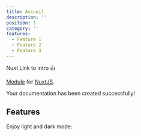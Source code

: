```yaml
---
title: Accueil
description: ''
position: 1
category: ''
features:
  - Feature 1
  - Feature 2
  - Feature 3
---
```


<nuxt-link to="/homepage/introduction">Nuxt Link to intro 👍</nuxt-link>

[Module]() for [NuxtJS](https://nuxtjs.org).

<alert type="success">

Your documentation has been created successfully!

</alert>

## Features

<list :items="features"></list>

<p class="flex items-center">Enjoy light and dark mode:&nbsp;<app-color-switcher class="inline-flex ml-2"></app-color-switcher></p>

